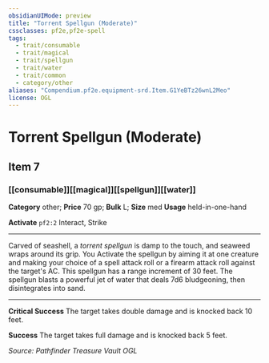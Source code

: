 ```yaml
---
obsidianUIMode: preview
title: "Torrent Spellgun (Moderate)"
cssclasses: pf2e,pf2e-spell
tags:
  - trait/consumable
  - trait/magical
  - trait/spellgun
  - trait/water
  - trait/common
  - category/other
aliases: "Compendium.pf2e.equipment-srd.Item.G1YeBTz26wnL2Meo"
license: OGL
---
```

# Torrent Spellgun (Moderate)
## Item 7
### [[consumable]][[magical]][[spellgun]][[water]]

**Category** other; 
**Price** 70 gp; 
**Bulk** L; **Size** med
**Usage** held-in-one-hand

**Activate** `pf2:2` Interact, Strike

* * *

Carved of seashell, a _torrent spellgun_ is damp to the touch, and seaweed wraps around its grip. You Activate the spellgun by aiming it at one creature and making your choice of a spell attack roll or a firearm attack roll against the target's AC. This spellgun has a range increment of 30 feet. The spellgun blasts a powerful jet of water that deals 7d6 bludgeoning, then disintegrates into sand.

* * *

**Critical Success** The target takes double damage and is knocked back 10 feet.

**Success** The target takes full damage and is knocked back 5 feet.

*Source: Pathfinder Treasure Vault*
*OGL*